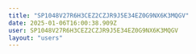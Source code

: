 ```yaml
---
title: "SP1048V27R6H3CEZ2CZJR9J5E34EZ0G9NX6K3MQGV"
date: 2025-01-06T16:00:38.909Z
user: SP1048V27R6H3CEZ2CZJR9J5E34EZ0G9NX6K3MQGV
layout: "users"
---
```

    